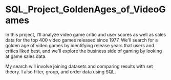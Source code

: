 # SQL_Project_GoldenAges_of_VideoGames
In this project, I'll analyze video game critic and user scores as well as sales data for the top 400 video games released since 1977. We'll search for a golden age of video games by identifying release years that users and critics liked best, and we'll explore the business side of gaming by looking at game sales data.

My search will involve joining datasets and comparing results with set theory. I also filter, group, and order data using SQL.
